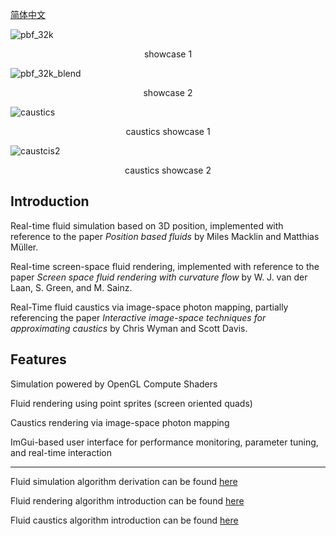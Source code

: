 [简体中文](README_zh.md)

![pbf_32k](pbf_1_r.gif)
<p align="center">showcase 1</p>

![pbf_32k_blend](pbf_2_r.gif)
<p align="center">showcase 2</p>

![caustics](caustics.gif)
<p align="center">caustics showcase 1</p>

![caustcis2](caustics2.gif)
<p align="center">caustics showcase 2</p>

## Introduction
Real-time fluid simulation based on 3D position, implemented with reference to the paper *Position based fluids* by Miles Macklin and Matthias Müller.

Real-time screen-space fluid rendering, implemented with reference to the paper *Screen space fluid rendering with curvature flow* by W. J. van der Laan, S. Green, and M. Sainz.

Real-Time fluid caustics via image-space photon mapping, partially referencing the paper *Interactive image-space techniques for approximating caustics* by Chris Wyman and Scott Davis. 

## Features
Simulation powered by OpenGL Compute Shaders

Fluid rendering using point sprites (screen oriented quads)

Caustics rendering via image-space photon mapping

ImGui-based user interface for performance monitoring, parameter tuning, and real-time interaction

---- 

Fluid simulation algorithm derivation can be found [here](https://zhuanlan.zhihu.com/p/31850164166)

Fluid rendering algorithm introduction can be found [here](https://zhuanlan.zhihu.com/p/1896667370149352055)

Fluid caustics algorithm introduction can be found [here](https://zhuanlan.zhihu.com/p/1916917420641199169)